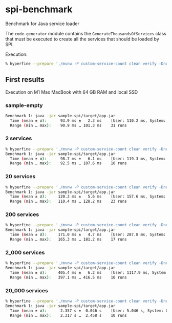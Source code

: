 # spi-benchmark
Benchmark for Java service loader

The `code-generator` module contains the `GenerateThousandsOfServices` class that must be executed to create all the 
services that should be loaded by SPI.

Execution:

```bash
% hyperfine --prepare './mvnw -P custom-service-count clean verify -DnumberOfServices=100' 'java -jar sample-spi/target/app.jar'
```

## First results

Execution on M1 Max MacBook with 64 GB RAM and local SSD

### sample-empty
```bash
Benchmark 1: java -jar sample-spi/target/app.jar
  Time (mean ± σ):      93.9 ms ±   2.3 ms    [User: 110.2 ms, System: 14.4 ms]
  Range (min … max):    90.9 ms … 101.3 ms    31 runs
```

### 2 services
```bash
% hyperfine --prepare './mvnw -P custom-service-count clean verify -DnumberOfServices=1' 'java -jar sample-spi/target/app.jar'
Benchmark 1: java -jar sample-spi/target/app.jar
  Time (mean ± σ):      98.7 ms ±   6.1 ms    [User: 119.3 ms, System: 13.9 ms]
  Range (min … max):    92.5 ms … 107.6 ms    10 runs
```

### 20 services
```bash
% hyperfine --prepare './mvnw -P custom-service-count clean verify -DnumberOfServices=10' 'java -jar sample-spi/target/app.jar'
Benchmark 1: java -jar sample-spi/target/app.jar
  Time (mean ± σ):     120.3 ms ±   5.6 ms    [User: 157.6 ms, System: 17.6 ms]
  Range (min … max):   110.4 ms … 128.2 ms    23 runs
```

### 200 services
```bash
% hyperfine --prepare './mvnw -P custom-service-count clean verify -DnumberOfServices=100' 'java -jar sample-spi/target/app.jar'
Benchmark 1: java -jar sample-spi/target/app.jar
  Time (mean ± σ):     171.0 ms ±   4.7 ms    [User: 287.8 ms, System: 27.8 ms]
  Range (min … max):   165.3 ms … 181.2 ms    17 runs
```

### 2_000 services
```bash
% hyperfine --prepare './mvnw -P custom-service-count clean verify -DnumberOfServices=1000' 'java -jar sample-spi/target/app.jar'
Benchmark 1: java -jar sample-spi/target/app.jar
  Time (mean ± σ):     405.4 ms ±   6.2 ms    [User: 1117.9 ms, System: 69.3 ms]
  Range (min … max):   397.1 ms … 416.5 ms    10 runs
```

### 20_000 services
```bash
% hyperfine --prepare './mvnw -P custom-service-count clean verify -DnumberOfServices=10000' 'java -jar sample-spi/target/app.jar'
Benchmark 1: java -jar sample-spi/target/app.jar
  Time (mean ± σ):      2.357 s ±  0.046 s    [User: 5.046 s, System: 0.398 s]
  Range (min … max):    2.317 s …  2.458 s    10 runs
```

